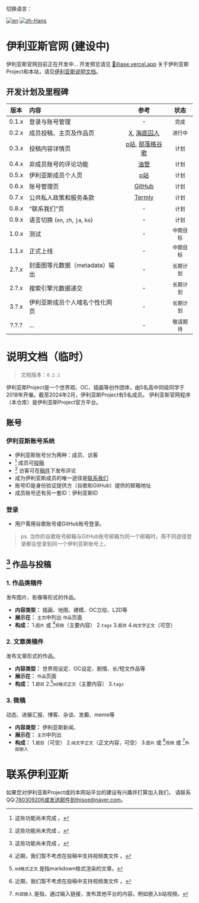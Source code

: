 切换语言： 

[![en](https://img.shields.io/badge/lang-English-blue.svg)](https://github.com/ThisoeCode/illiase/blob/main/README.md)
[![zh-Hans](https://img.shields.io/badge/lang-简体中文-red.svg)](https://github.com/ThisoeCode/illiase/blob/main/README.zh-Hans.md)
<!-- https://www.w3schools.com/tags/ref_language_codes.asp -->

# 伊利亚斯官网 (建设中)
伊利亚斯官网目前正在开发中...
开发预览请见 [🔗illiase.vercel.app](https://illiase.vercel.app/)
关于伊利亚斯Project和本站，请见[伊利亚斯说明文档](#temp-documentation)。

<!------- ROADMAP TABLE ------->
## 开发计划及里程碑
| 版本 | 内容 | 参考 | 状态 |
| :-----: | :---------- | :--: | :--: |
| 0.1.x | 登录与账号管理 | - | `完成` |
| 0.2.x | 成员投稿、主页及作品页 | [X](https://x.com), [海底囚人](http://funamusea.com) | `进行中` |
| 0.3.x | 投稿内容详情页 | [p站](https://www.pixiv.net/en/artworks/111778168), [部落格谷歌](https://thisoecode.blogspot.com/2024/02/blogger-example.html) | `计划` |
| 0.4.x | 非成员账号的评论功能 | [油管](https://youtu.be/dQw4w9WgXcQ) | `计划` |
| 0.5.x | 伊利亚斯成员个人页 | [p站](https://www.pixiv.net/users/1039353) | `计划` |
| 0.6.x | 账号管理页 | [GitHub](https://github.com/settings) | `计划` |
| 0.7.x | 公共私人政策和服务条款 | [Termly](https://termly.io/resources/guides/how-to-write-a-privacy-policy/) | `计划` |
| 0.8.x | “联系我们”页 | - | `计划` |
| 0.9.x | 语言切换 (`en`, `zh`, `ja`, `ko`) | - | `计划` |
| 1.0.x | 测试 | - | `中期目标` |
| 1.1.x | 正式上线 | - | `中期目标` |
| 2.?.x | 封面图等元数据（metadata）输出 | - | `长期计划` |
| 2.?.x | 搜索引擎元数据递交 | - | `长期计划` |
| 3.?.x | 伊利亚斯成员个人域名个性化网页 | - | `长期计划` |
| ?.?.? | ... | - | `敬请期待` |


<!------- DOCS ------->
# 说明文档（临时）
> 文档版本：`0.2.1`

伊利亚斯Project是一个世界观、OC、插画等创作团体，由5名高中同级同学于2018年开催。截至2024年2月，伊利亚斯Project有5名成员。
伊利亚斯官网程序（本仓库）是伊利亚斯Project官方平台。


## 账号

### 伊利亚斯账号系统
- 伊利亚斯账号分为两种：成员、访客
- [^1] 成员可[投稿](#1-works-and-posts)
- [^1] 访客可在[稿件](#1-works-and-posts)下发布评论
- 成为伊利亚斯成员的唯一途径是[联系我们](#)
- 账号ID是身份验证提供方（谷歌和GitHub）提供的邮箱地址
- 成员账号还有另一套ID：伊利亚斯ID

### 登录
- 用户需用谷歌账号或GitHub账号登录。
> ps. 当你的谷歌账号邮箱与GitHub账号邮箱为同一个邮箱时，用不同途径登录都会登录到同一个伊利亚斯账号上。


## [^1] 作品与投稿

### 1. 作品类稿件
发布图片、影像等形式的作品。
- **内容类型：** 插画、地图、建模、OC立绘、L2D等
- **展示在：**
`主页`中列出
`作品`页面
- **构成：**
1.`图片` 或 [^2]`视频`（主要内容）
2.`tags`
3.`题目`
4.`纯文字正文`（可空）

### 2. 文章类稿件
发布文章形式的作品。
- **内容类型：**
世界观设定、OC设定、剧情、长/短文作品等
- **展示在：**
`作品`页面
- **构成：**
1.`题目`
2.[^4]`md格式正文`（主要内容）
3.`tags`

### 3. 微稿
动态、进展汇报、博客、杂谈、发癫、meme等
- **内容类型：**
伊利亚斯新闻、
- **展示在：**
`主页`中列出
- **构成：**
1.`题目`（可空）
2.`纯文字正文`（正文内容，可空）
3.`图片` 或 [^2]`视频` 或 [^3]`外部嵌入`



# 联系伊利亚斯
如果您对伊利亚斯Project或的本网站平台的建设有兴趣并打算加入我们，
请联系QQ:780309206或发送邮件到thisoe@naver.com。



<!------- FOOTNOTES ------->
[^1]: 这些功能尚未完成 。
[^2]: 近期，我们暂不考虑在投稿中支持视频类文件 。
[^3]: `外部嵌入` 是指，通过输入链接，发布其他平台的内容。例如嵌入b站视频。
[^4]: `md格式正文` 是指markdown格式渲染的文章。
